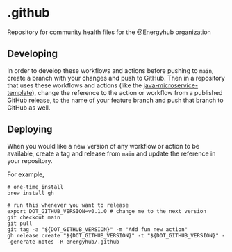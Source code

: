 # .github

Repository for community health files for the @Energyhub organization

## Developing

In order to develop these workflows and actions before pushing to `main`, create a branch with
your changes and push to GitHub. Then in a repository that uses these workflows and actions (like
the [java-microservice-template](https://github.com/energyhub/java-microservice-template)), change
the reference to the action or workflow from a published GitHub release, to the name of your feature
branch and push that branch to GitHub as well.

## Deploying

When you would like a new version of any workflow or action to be available, create a tag and
release from `main` and update the reference in your repository.

For example,
```shell
# one-time install
brew install gh

# run this whenever you want to release
export DOT_GITHUB_VERSION=v0.1.0 # change me to the next version
git checkout main
git pull
git tag -a "${DOT_GITHUB_VERSION}" -m "Add fun new action"
gh release create "${DOT_GITHUB_VERSION}" -t "${DOT_GITHUB_VERSION}" --generate-notes -R energyhub/.github
```
